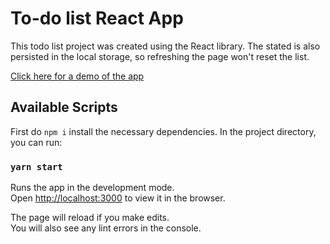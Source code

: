 # To-do list React App

This todo list project was created using the React library.
The stated is also persisted in the local storage, so refreshing the page won't reset the list.

[Click here for a demo of the app](https://carlos-ch.github.io/todo_react/)

## Available Scripts

First do `npm i` install the necessary dependencies.
In the project directory, you can run:

### `yarn start`

Runs the app in the development mode.\
Open [http://localhost:3000](http://localhost:3000) to view it in the browser.

The page will reload if you make edits.\
You will also see any lint errors in the console.
